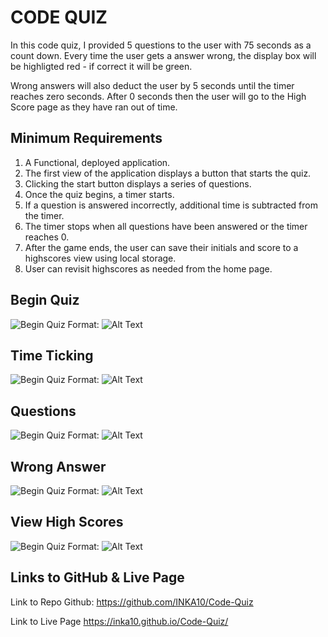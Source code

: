 # CODE QUIZ

In this code quiz, I provided 5 questions to the user with 75 seconds as a count down. Every time the user gets a answer wrong, the display box will be highligted red - if correct it will be green. 

Wrong answers will also deduct the user by 5 seconds until the timer reaches zero seconds. After 0 seconds then the user will go to the High Score page as they have ran out of time. 


## Minimum Requirements

1. A Functional, deployed application.
2. The first view of the application displays a button that starts the quiz.
3. Clicking the start button displays a series of questions.
4. Once the quiz begins, a timer starts.
5. If a question is answered incorrectly, additional time is subtracted from the timer.
6. The timer stops when all questions have been answered or the timer reaches 0.
7. After the game ends, the user can save their initials and score to a highscores view using local storage.
8. User can revisit highscores as needed from the home page. 


## Begin Quiz
![Begin Quiz](//Users/andysuarez/Desktop/Bootcamp/Week-4/Code-Quiz/ScreenShots/BeginQuiz)
Format: ![Alt Text](//Users/andysuarez/Desktop/Bootcamp/Week-4/Code-Quiz/ScreenShots/BeginQuiz)


## Time Ticking

![Begin Quiz](//Users/andysuarez/Desktop/Bootcamp/Week-4/Code-Quiz/ScreenShots/BeginQuiz)
Format: ![Alt Text](//Users/andysuarez/Desktop/Bootcamp/Week-4/Code-Quiz/ScreenShots/Seconds)


## Questions
![Begin Quiz](//Users/andysuarez/Desktop/Bootcamp/Week-4/Code-Quiz/ScreenShots/BeginQuiz)
Format: ![Alt Text](//Users/andysuarez/Desktop/Bootcamp/Week-4/Code-Quiz/ScreenShots/BeginQuiz)

## Wrong Answer
![Begin Quiz](//Users/andysuarez/Desktop/Bootcamp/Week-4/Code-Quiz/ScreenShots/BeginQuiz)
Format: ![Alt Text](//Users/andysuarez/Desktop/Bootcamp/Week-4/Code-Quiz/ScreenShots/WrongAnswer)

## View High Scores
![Begin Quiz](//Users/andysuarez/Desktop/Bootcamp/Week-4/Code-Quiz/ScreenShots/BeginQuiz)
Format: ![Alt Text](//Users/andysuarez/Desktop/Bootcamp/Week-4/Code-Quiz/ScreenShots/HighScores)



## Links to GitHub & Live Page

Link to Repo Github:
https://github.com/INKA10/Code-Quiz


Link to Live Page
https://inka10.github.io/Code-Quiz/